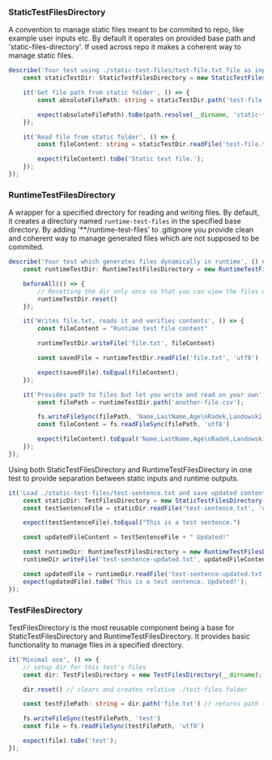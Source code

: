 ### StaticTestFilesDirectory 

A convention to manage static files meant to be commited to repo, like example user inputs etc.
By default it operates on provided base path and 'static-files-directory'.
If used across repo it makes a coherent way to manage static files.
```typescript
describe('Your test using ./static-test-files/test-file.txt file as input', () => {
    const staticTestDir: StaticTestFilesDirectory = new StaticTestFilesDirectory(__dirname);

    it('Get file path from static folder', () => {
        const absoluteFilePath: string = staticTestDir.path('test-file.txt')

        expect(absoluteFilePath).toBe(path.resolve(__dirname, 'static-test-files', 'test-file.txt'));
    });

    it('Read file from static folder', () => {
        const fileContent: string = staticTestDir.readFile('test-file.txt', 'utf8')

        expect(fileContent).toBe('Static test file.');
    });
});
```
### RuntimeTestFilesDirectory
A wrapper for a specified directory for reading and writing files. By default, it creates a directory named `runtime-test-files` in the specified base directory. By adding '**/runtime-test-files' to .gitignore you provide clean and coherent way to manage generated files which are not supposed to be commited.
```typescript
describe('Your test which generates files dynamically in runtime', () => {
    const runtimeTestDir: RuntimeTestFilesDirectory = new RuntimeTestFilesDirectory(__dirname);

    beforeAll(() => {
        // Resetting the dir only once so that you can view the files during tests debug
        runtimeTestDir.reset()
    });

    it('Writes file.txt, reads it and verifies contents', () => {
        const fileContent = "Runtime test file content"

        runtimeTestDir.writeFile('file.txt', fileContent)

        const savedFile = runtimeTestDir.readFile('file.txt', 'utf8')

        expect(savedFile).toEqual(fileContent);
    });

    it('Provides path to files but let you write and read on your own', () => {
        const filePath = runtimeTestDir.path('another-file.csv');

        fs.writeFileSync(filePath, 'Name,LastName,Age\nRadek,Landowski,22')
        const fileContent = fs.readFileSync(filePath, 'utf8')

        expect(fileContent).toEqual('Name,LastName,Age\nRadek,Landowski,22');
    });
});
```

Using both StaticTestFilesDirectory and RuntimeTestFilesDirectory in one test to provide separation between static inputs and runtime outputs.
```typescript
it('Load ./static-test-files/test-sentence.txt and save updated content in ./runtime-test-files/test.sentence.updated.txt', () => {
    const staticDir: TestFilesDirectory = new StaticTestFilesDirectory(__dirname)
    const testSentenceFile = staticDir.readFile('test-sentence.txt', 'utf8')

    expect(testSentenceFile).toEqual("This is a test sentence.")

    const updatedFileContent = testSentenceFile + " Updated!"

    const runtimeDir: RuntimeTestFilesDirectory = new RuntimeTestFilesDirectory(__dirname)
    runtimeDir.writeFile('test-sentence-updated.txt', updatedFileContent)

    const updatedFile = runtimeDir.readFile('test-sentence-updated.txt', 'utf8')
    expect(updatedFile).toBe('This is a test sentence. Updated!');
});
```

### TestFilesDirectory

TestFilesDirectory is the most reusable component being a base for StaticTestFilesDirectory and RuntimeTestFilesDirectory. It provides basic functionality to manage files in a specified directory.
```typescript
it('Minimal use', () => {
    // setup dir for this test's files
    const dir: TestFilesDirectory = new TestFilesDirectory(__dirname);

    dir.reset() // clears and creates relative ./test-files folder

    const testFilePath: string = dir.path('file.txt') // returns path to ./test-files/file.txt

    fs.writeFileSync(testFilePath, 'test')
    const file = fs.readFileSync(testFilePath, 'utf8')

    expect(file).toBe('test');
});
```